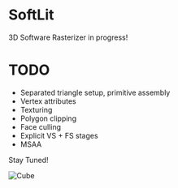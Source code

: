# SoftLit

3D Software Rasterizer in progress!

# TODO
- Separated triangle setup, primitive assembly
- Vertex attributes
- Texturing
- Polygon clipping
- Face culling
- Explicit VS + FS stages
- MSAA

Stay Tuned!

![Cube](http://imgur.com/7ntHnTI.gif)
